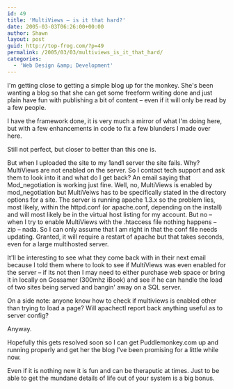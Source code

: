 ```yaml
---
id: 49
title: 'MultiViews – is it that hard?'
date: 2005-03-03T06:26:00+00:00
author: Shawn
layout: post
guid: http://top-frog.com/?p=49
permalink: /2005/03/03/multiviews_is_it_that_hard/
categories:
  - 'Web Design &amp; Development'
---
```

I'm getting close to getting a simple blog up for the monkey. She's been wanting a blog so that she can get some freeform writing done and just plain have fun with publishing a bit of content – even if it will only be read by a few people.

I have the framework done, it is very much a mirror of what I'm doing here, but with a few enhancements in code to fix a few blunders I made over here.

Still not perfect, but closer to better than this one is.



But when I uploaded the site to my 1and1 server the site fails. Why? MultiViews are not enabled on the server. So I contact tech support and ask them to look into it and what do I get back? An email saying that Mod\_negotiation is working just fine. Well, no, MultiViews is enabled by mod\_negotiation but MultiVeiws has to be specifically stated in the directory options for a site. The server is running apache 1.3.x so the problem lies, most likely, within the httpd.conf (or apache.conf, depending on the install) and will most likely be in the virtual host listing for my account. But no – when I try to enable MultiViews with the .htaccess file nothing happens – zip – nada. So I can only assume that I am right in that the conf file needs updating. Granted, it will require a restart of apache but that takes seconds, even for a large multihosted server.

It'll be interesting to see what they come back with in their next email because I told them where to look to see if MultiViews was even enabled for the server – if its not then I may need to either purchase web space or bring it in locally on Gossamer (300mhz iBook) and see if he can handle the load of two sites being served and bangin' away on a SQL server.

On a side note: anyone know how to check if multiviews is enabled other than trying to load a page? Will apachectl report back anything useful as to server config?

Anyway.

Hopefully this gets resolved soon so I can get Puddlemonkey.com up and running properly and get her the blog I've been promising for a little while now.

Even if it is nothing new it is fun and can be theraputic at times. Just to be able to get the mundane details of life out of your system is a big bonus.